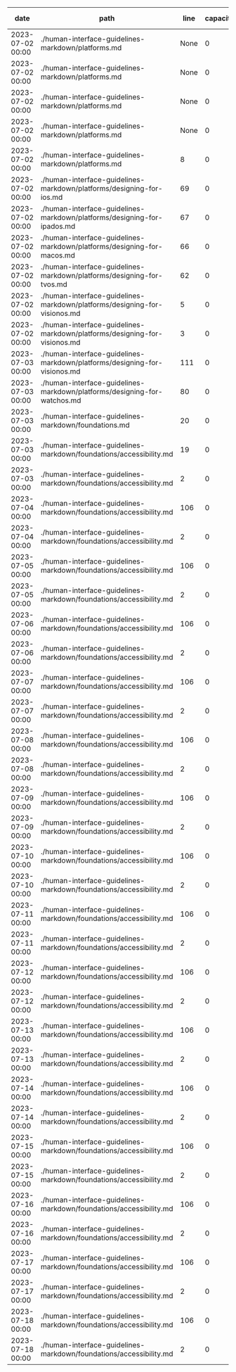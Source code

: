 | date             | path                                                                       | line | capacity | error code |
|------------------|----------------------------------------------------------------------------|------|----------|------------|
|2023-07-02 00:00|./human-interface-guidelines-markdown/platforms.md|None|0|-1|
|2023-07-02 00:00|./human-interface-guidelines-markdown/platforms.md|None|0|-1|
|2023-07-02 00:00|./human-interface-guidelines-markdown/platforms.md|None|0|-1|
|2023-07-02 00:00|./human-interface-guidelines-markdown/platforms.md|None|0|-1|
|2023-07-02 00:00|./human-interface-guidelines-markdown/platforms.md|8|0||
|2023-07-02 00:00|./human-interface-guidelines-markdown/platforms/designing-for-ios.md|69|0||
|2023-07-02 00:00|./human-interface-guidelines-markdown/platforms/designing-for-ipados.md|67|0||
|2023-07-02 00:00|./human-interface-guidelines-markdown/platforms/designing-for-macos.md|66|0||
|2023-07-02 00:00|./human-interface-guidelines-markdown/platforms/designing-for-tvos.md|62|0||
|2023-07-02 00:00|./human-interface-guidelines-markdown/platforms/designing-for-visionos.md|5|0|1|
|2023-07-02 00:00|./human-interface-guidelines-markdown/platforms/designing-for-visionos.md|3|0|1|
|2023-07-03 00:00|./human-interface-guidelines-markdown/platforms/designing-for-visionos.md|111|0||
|2023-07-03 00:00|./human-interface-guidelines-markdown/platforms/designing-for-watchos.md|80|0||
|2023-07-03 00:00|./human-interface-guidelines-markdown/foundations.md|20|0||
|2023-07-03 00:00|./human-interface-guidelines-markdown/foundations/accessibility.md|19|0|1|
|2023-07-03 00:00|./human-interface-guidelines-markdown/foundations/accessibility.md|2|0|1|
|2023-07-04 00:00|./human-interface-guidelines-markdown/foundations/accessibility.md|106|0|1|
|2023-07-04 00:00|./human-interface-guidelines-markdown/foundations/accessibility.md|2|0|1|
|2023-07-05 00:00|./human-interface-guidelines-markdown/foundations/accessibility.md|106|0|1|
|2023-07-05 00:00|./human-interface-guidelines-markdown/foundations/accessibility.md|2|0|1|
|2023-07-06 00:00|./human-interface-guidelines-markdown/foundations/accessibility.md|106|0|1|
|2023-07-06 00:00|./human-interface-guidelines-markdown/foundations/accessibility.md|2|0|1|
|2023-07-07 00:00|./human-interface-guidelines-markdown/foundations/accessibility.md|106|0|1|
|2023-07-07 00:00|./human-interface-guidelines-markdown/foundations/accessibility.md|2|0|1|
|2023-07-08 00:00|./human-interface-guidelines-markdown/foundations/accessibility.md|106|0|1|
|2023-07-08 00:00|./human-interface-guidelines-markdown/foundations/accessibility.md|2|0|1|
|2023-07-09 00:00|./human-interface-guidelines-markdown/foundations/accessibility.md|106|0|1|
|2023-07-09 00:00|./human-interface-guidelines-markdown/foundations/accessibility.md|2|0|1|
|2023-07-10 00:00|./human-interface-guidelines-markdown/foundations/accessibility.md|106|0|1|
|2023-07-10 00:00|./human-interface-guidelines-markdown/foundations/accessibility.md|2|0|1|
|2023-07-11 00:00|./human-interface-guidelines-markdown/foundations/accessibility.md|106|0|1|
|2023-07-11 00:00|./human-interface-guidelines-markdown/foundations/accessibility.md|2|0|1|
|2023-07-12 00:00|./human-interface-guidelines-markdown/foundations/accessibility.md|106|0|1|
|2023-07-12 00:00|./human-interface-guidelines-markdown/foundations/accessibility.md|2|0|1|
|2023-07-13 00:00|./human-interface-guidelines-markdown/foundations/accessibility.md|106|0|1|
|2023-07-13 00:00|./human-interface-guidelines-markdown/foundations/accessibility.md|2|0|1|
|2023-07-14 00:00|./human-interface-guidelines-markdown/foundations/accessibility.md|106|0|1|
|2023-07-14 00:00|./human-interface-guidelines-markdown/foundations/accessibility.md|2|0|1|
|2023-07-15 00:00|./human-interface-guidelines-markdown/foundations/accessibility.md|106|0|1|
|2023-07-15 00:00|./human-interface-guidelines-markdown/foundations/accessibility.md|2|0|1|
|2023-07-16 00:00|./human-interface-guidelines-markdown/foundations/accessibility.md|106|0|1|
|2023-07-16 00:00|./human-interface-guidelines-markdown/foundations/accessibility.md|2|0|1|
|2023-07-17 00:00|./human-interface-guidelines-markdown/foundations/accessibility.md|106|0|1|
|2023-07-17 00:00|./human-interface-guidelines-markdown/foundations/accessibility.md|2|0|1|
|2023-07-18 00:00|./human-interface-guidelines-markdown/foundations/accessibility.md|106|0|1|
|2023-07-18 00:00|./human-interface-guidelines-markdown/foundations/accessibility.md|2|0|1|
